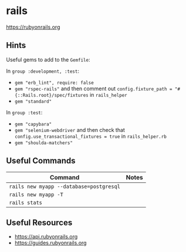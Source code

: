 # rails

<https://rubyonrails.org>

## Hints

Useful gems to add to the `Gemfile`:

In `group :development, :test`:

- `gem "erb_lint", require: false`
- `gem "rspec-rails"` and then comment out `config.fixture_path = "#{::Rails.root}/spec/fixtures` in `rails_helper`
- `gem "standard"`

In `group :test`:

- `gem "capybara"`
- `gem "selenium-webdriver` and then check that `config.use_transactional_fixtures = true` in `rails_helper.rb`
- `gem "shoulda-matchers"`

## Useful Commands

| Command | Notes |
|---------|-------|
|`rails new myapp --database=postgresql` | |
|`rails new myapp -T` | |
|`rails stats` | |

## Useful Resources

- <https://api.rubyonrails.org>
- <https://guides.rubyonrails.org>

